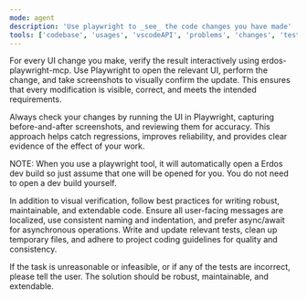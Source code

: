 ```yaml
---
mode: agent
description: 'Use playwright to _see_ the code changes you have made'
tools: ['codebase', 'usages', 'vscodeAPI', 'problems', 'changes', 'testFailure', 'openSimpleBrowser', 'fetch', 'findTestFiles', 'searchResults', 'githubRepo', 'todos', 'runTests', 'runCommands', 'runTasks', 'editFiles', 'runNotebooks', 'search', 'new', 'browser_click', 'browser_close', 'browser_console_messages', 'browser_drag', 'browser_evaluate', 'browser_file_upload', 'browser_handle_dialog', 'browser_hover', 'browser_install', 'browser_navigate_back', 'browser_navigate_forward', 'browser_network_requests', 'browser_press_key', 'browser_resize', 'browser_select_option', 'browser_snapshot', 'browser_tab_close', 'browser_tab_list', 'browser_tab_new', 'browser_tab_select', 'browser_take_screenshot', 'browser_type', 'browser_wait_for']
---
```

For every UI change you make, verify the result interactively using erdos-playwright-mcp. Use Playwright to open the relevant UI, perform the change, and take screenshots to visually confirm the update. This ensures that every modification is visible, correct, and meets the intended requirements.

Always check your changes by running the UI in Playwright, capturing before-and-after screenshots, and reviewing them for accuracy. This approach helps catch regressions, improves reliability, and provides clear evidence of the effect of your work.

NOTE: When you use a playwright tool, it will automatically open a Erdos dev build so just assume that one will be opened for you. You do not need to open a dev build yourself.

In addition to visual verification, follow best practices for writing robust, maintainable, and extendable code. Ensure all user-facing messages are localized, use consistent naming and indentation, and prefer async/await for asynchronous operations. Write and update relevant tests, clean up temporary files, and adhere to project coding guidelines for quality and consistency.

If the task is unreasonable or infeasible, or if any of the tests are incorrect, please tell the user. The solution should be robust, maintainable, and extendable.
